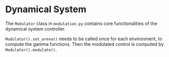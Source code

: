 # Dynamical System

The `Modulator` class in `modulation.py` contains core functionalities of the dynamical system controller.

`Modulator().set_arena()` needs to be called once for each environment, to compute the gamma functions. Then the modulated control is computed by `Modulator().modulate()`. 
